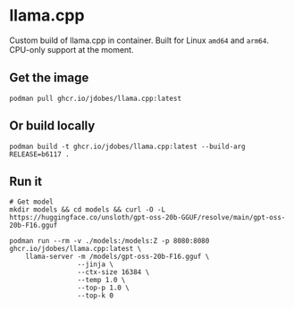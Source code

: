 # llama.cpp

Custom build of llama.cpp in container. Built for Linux `amd64` and `arm64`. CPU-only support at the moment.

## Get the image

    podman pull ghcr.io/jdobes/llama.cpp:latest

## Or build locally

    podman build -t ghcr.io/jdobes/llama.cpp:latest --build-arg RELEASE=b6117 .

## Run it

    # Get model
    mkdir models && cd models && curl -O -L https://huggingface.co/unsloth/gpt-oss-20b-GGUF/resolve/main/gpt-oss-20b-F16.gguf

    podman run --rm -v ./models:/models:Z -p 8080:8080 ghcr.io/jdobes/llama.cpp:latest \
        llama-server -m /models/gpt-oss-20b-F16.gguf \                    
                     --jinja \
                     --ctx-size 16384 \
                     --temp 1.0 \
                     --top-p 1.0 \
                     --top-k 0
